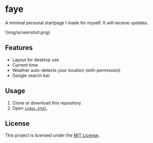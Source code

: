# faye

A minimal personal startpage I made for myself. It will receive updates.

!(img/screenshot.png)

## Features

- Layout for desktop use
- Current time
- Weather auto-detects your location (with permission)
- Google search bar

## Usage

1. Clone or download this repository.
2. Open [`index.html`](index.html).


## License

This project is licensed under the [MIT License](LICENSE).
